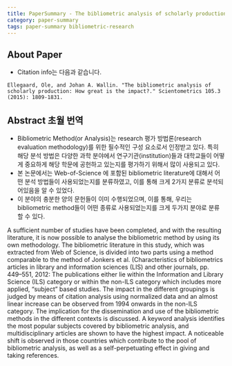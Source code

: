 ```yaml
---
title: PaperSummary - The bibliometric analysis of scholarly production - How great is the impact?
category: paper-summary
tags: paper-summary bibliometric-research
---
```


## About Paper

- Citation info는 다음과 같습니다.

```text
Ellegaard, Ole, and Johan A. Wallin. "The bibliometric analysis of scholarly production: How great is the impact?." Scientometrics 105.3 (2015): 1809-1831.
```

## Abstract 초월 번역

- Bibliometric Method(or Analysis)는 research 평가 방법론(research evaluation methodology)를 위한 필수적인 구성 요소로서 인정받고 있다. 특히 해당 분석 방법은 다양한 과학 분야에서 연구기관(institution)들과 대학교들이 어떻게 중요하게 해당 학문에 공헌하고 있는지를 평가하기 위해서 많이 사용되고 있다.
- 본 논문에서는 Web-of-Science 에 포함된 bibliometric literature에 대해서 어떤 분석 방법들이 사용되었는지를 분류하였고, 이를 통해 크게 2가지 분류로 분석되어있음을 알 수 있었다. 
- 이 분야의 충분한 양의 문헌들이 이미 수행되었으며, 이를 통해, 우리는 bibliometric method들이 어떤 종류로 사용되었는지를 크게 두가지 분야로 분류할 수 있다.

A sufficient number of studies have been completed, and with the resulting literature, it is now possible to analyse the bibliometric method by using its own methodology. The bibliometric literature in this study, which was extracted from Web of Science, is divided into two parts using a method comparable to the method of Jonkers et al. (Characteristics of bibliometrics articles in library and information sciences (LIS) and other journals, pp. 449–551, 2012: The publications either lie within the Information and Library Science (ILS) category or within the non-ILS category which includes more applied, “subject” based studies. The impact in the different groupings is judged by means of citation analysis using normalized data and an almost linear increase can be observed from 1994 onwards in the non-ILS category. The implication for the dissemination and use of the bibliometric methods in the different contexts is discussed. A keyword analysis identifies the most popular subjects covered by bibliometric analysis, and multidisciplinary articles are shown to have the highest impact. A noticeable shift is observed in those countries which contribute to the pool of bibliometric analysis, as well as a self-perpetuating effect in giving and taking references.


